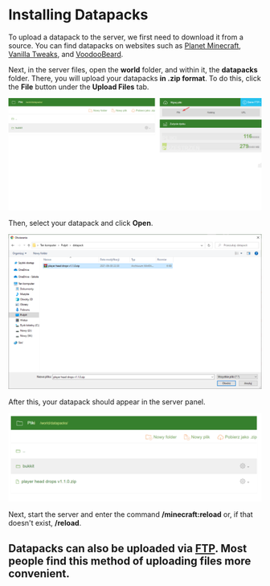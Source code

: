 # Installing Datapacks
To upload a datapack to the server, we first need to download it from a source. You can find datapacks on websites such as [Planet Minecraft](https://www.planetminecraft.com/data-packs/), [Vanilla Tweaks](https://vanillatweaks.net/picker/datapacks/), and [VoodooBeard](http://mc.voodoobeard.com/).

Next, in the server files, open the **world** folder, and within it, the **datapacks** folder. There, you will upload your datapacks **in .zip format**. To do this, click the **File** button under the **Upload Files** tab.

![1](img/datapack.png)

Then, select your datapack and click **Open**.

![1](img/datapack2.png)

After this, your datapack should appear in the server panel.

![1](img/datapack3.png)

Next, start the server and enter the command **/minecraft:reload** or, if that doesn't exist, **/reload**.



## Datapacks can also be uploaded via [FTP](https://github.com/Craftserve/docs/blob/master/ftp.md). Most people find this method of uploading files more convenient.
